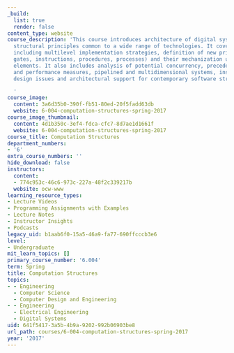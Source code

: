 ```yaml
---
_build:
  list: true
  render: false
content_type: website
course_description: 'This course introduces architecture of digital systems, emphasizing
  structural principles common to a wide range of technologies. It covers the topics
  including multilevel implementation strategies, definition of new primitives (e.g.,
  gates, instructions, procedures, processes) and their mechanization using lower-level
  elements. It also includes analysis of potential concurrency, precedence constraints
  and performance measures, pipelined and multidimensional systems, instruction set
  design issues and architectural support for contemporary software structures.

  '
course_image:
  content: 3a6d35b0-390f-fb51-80ed-20f5fadd63db
  website: 6-004-computation-structures-spring-2017
course_image_thumbnail:
  content: 4d1b350c-3ef4-fdca-cfc7-8d7ae1d1661f
  website: 6-004-computation-structures-spring-2017
course_title: Computation Structures
department_numbers:
- '6'
extra_course_numbers: ''
hide_download: false
instructors:
  content:
  - 774c953c-46c6-973c-227a-48f2c339217b
  website: ocw-www
learning_resource_types:
- Lecture Videos
- Programming Assignments with Examples
- Lecture Notes
- Instructor Insights
- Podcasts
legacy_uid: b1aab6f0-15a5-46a9-fa77-690ffcccb3e6
level:
- Undergraduate
mit_learn_topics: []
primary_course_number: '6.004'
term: Spring
title: Computation Structures
topics:
- - Engineering
  - Computer Science
  - Computer Design and Engineering
- - Engineering
  - Electrical Engineering
  - Digital Systems
uid: 641f5417-3a5b-4b9a-9202-992b06903be8
url_path: courses/6-004-computation-structures-spring-2017
year: '2017'
---
```

